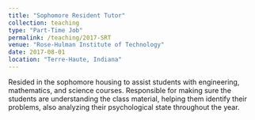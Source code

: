 ```yaml
---
title: "Sophomore Resident Tutor"
collection: teaching
type: "Part-Time Job"
permalink: /teaching/2017-SRT
venue: "Rose-Hulman Institute of Technology"
date: 2017-08-01
location: "Terre-Haute, Indiana"
---
```


Resided in the sophomore housing to assist students with engineering, mathematics, and science courses. Responsible for making sure the students are understanding the class material, helping them identify their problems, also analyzing their psychological state throughout the year.

